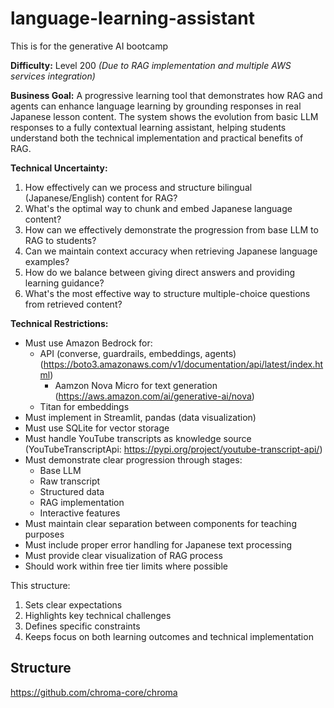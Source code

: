 # language-learning-assistant
This is for the generative AI bootcamp

**Difficulty:** Level 200 *(Due to RAG implementation and multiple AWS services integration)*

**Business Goal:**
A progressive learning tool that demonstrates how RAG and agents can enhance language learning by grounding responses in real Japanese lesson content. The system shows the evolution from basic LLM responses to a fully contextual learning assistant, helping students understand both the technical implementation and practical benefits of RAG.

**Technical Uncertainty:**
1. How effectively can we process and structure bilingual (Japanese/English) content for RAG?
2. What's the optimal way to chunk and embed Japanese language content?
3. How can we effectively demonstrate the progression from base LLM to RAG to students?
4. Can we maintain context accuracy when retrieving Japanese language examples?
5. How do we balance between giving direct answers and providing learning guidance?
6. What's the most effective way to structure multiple-choice questions from retrieved content?

**Technical Restrictions:**
* Must use Amazon Bedrock for:
   * API (converse, guardrails, embeddings, agents) (https://boto3.amazonaws.com/v1/documentation/api/latest/index.html)
     * Aamzon Nova Micro for text generation (https://aws.amazon.com/ai/generative-ai/nova)
   * Titan for embeddings
* Must implement in Streamlit, pandas (data visualization)
* Must use SQLite for vector storage
* Must handle YouTube transcripts as knowledge source (YouTubeTranscriptApi: https://pypi.org/project/youtube-transcript-api/)
* Must demonstrate clear progression through stages:
   * Base LLM
   * Raw transcript
   * Structured data
   * RAG implementation
   * Interactive features
* Must maintain clear separation between components for teaching purposes
* Must include proper error handling for Japanese text processing
* Must provide clear visualization of RAG process
* Should work within free tier limits where possible

This structure:
1. Sets clear expectations
2. Highlights key technical challenges
3. Defines specific constraints
4. Keeps focus on both learning outcomes and technical implementation

## Structure

https://github.com/chroma-core/chroma

